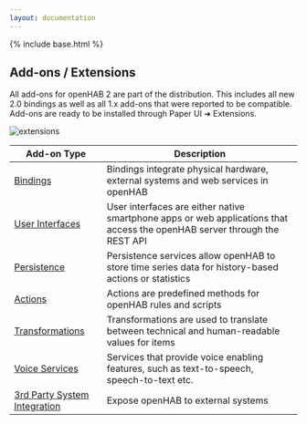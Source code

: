 ```yaml
---
layout: documentation
---
```


{% include base.html %}

## Add-ons / Extensions

All add-ons for openHAB 2 are part of the distribution.
This includes all new 2.0 bindings as well as all 1.x add-ons that were reported to be compatible.
Add-ons are ready to be installed through Paper UI ➜ Extensions.

![extensions]({{base}}/configuration/images/paperui1.png)


| Add-on Type | Description |
|-------------|----------------------|
| [Bindings](bindings.html) | Bindings integrate physical hardware, external systems and web services in openHAB |
| [User Interfaces](uis.html) | User interfaces are either native smartphone apps or web applications that access the openHAB server through the REST API |
| [Persistence](persistence.html) | Persistence services allow openHAB to store time series data for history-based actions or statistics |
| [Actions](actions.html) | Actions are predefined methods for openHAB rules and scripts |
| [Transformations](transformations.html) | Transformations are used to translate between technical and human-readable values for items |
| [Voice Services](voice.html) | Services that provide voice enabling features, such as text-to-speech, speech-to-text etc. |
| [3rd Party System Integration](io.html) | Expose openHAB to external systems |
